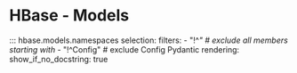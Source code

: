 # HBase - Models

::: hbase.models.namespaces
    selection:
        filters:
            - "!^_"  # exclude all members starting with_
            - "!^Config"  # exclude Config Pydantic
    rendering:
        show_if_no_docstring: true
